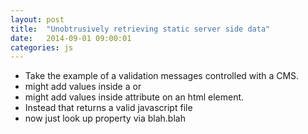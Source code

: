 ```yaml
---
layout: post
title:  "Unobtrusively retrieving static server side data"
date:   2014-09-01 09:00:01
categories: js
---
```


- Take the example of a validation messages controlled with a CMS.
- might add values inside a <script></script> or
- might add values inside attribute on an html element.
- Instead <script src='serverside.php'></script> that returns a valid javascript file
- now just look up property via blah.blah